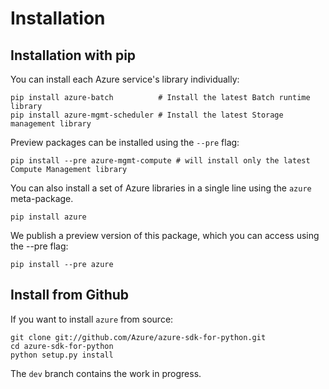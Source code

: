 Installation
============

Installation with pip
---------------------

You can install each Azure service's library individually:

```console
pip install azure-batch          # Install the latest Batch runtime library
pip install azure-mgmt-scheduler # Install the latest Storage management library
```

Preview packages can be installed using the `--pre` flag:

```console
pip install --pre azure-mgmt-compute # will install only the latest Compute Management library
```

You can also install a set of Azure libraries in a single line using the
`azure` meta-package.

```console
pip install azure
```

We publish a preview version of this package, which you can access using
the --pre flag:

```console
pip install --pre azure
```

Install from Github
-------------------

If you want to install `azure` from source:

    git clone git://github.com/Azure/azure-sdk-for-python.git
    cd azure-sdk-for-python
    python setup.py install

The `dev` branch contains the work in progress.
